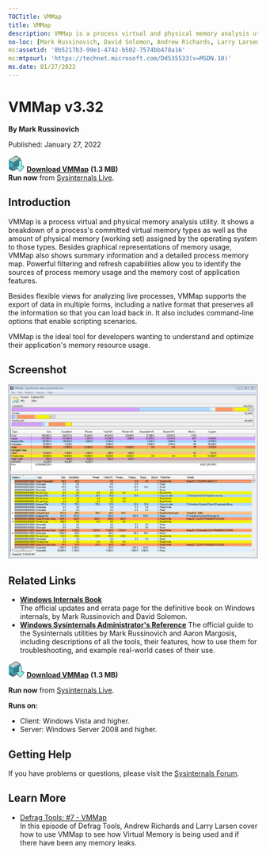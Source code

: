 ```yaml
--- 
TOCTitle: VMMap
title: VMMap
description: VMMap is a process virtual and physical memory analysis utility.
no-loc: [Mark Russinovich, David Solomon, Andrew Richards, Larry Larsen, Aaron Margosis]
ms:assetid: '0b5217b3-99e1-4742-b502-7574bb478a16'
ms:mtpsurl: 'https://technet.microsoft.com/Dd535533(v=MSDN.10)'
ms.date: 01/27/2022
---
```


# VMMap v3.32

**By Mark Russinovich**

Published: January 27, 2022

[![Download](media/shared/Download_sm.png)](https://download.sysinternals.com/files/VMMap.zip) [**Download VMMap**](https://download.sysinternals.com/files/VMMap.zip)  **(1.3 MB)**  
**Run now** from [Sysinternals Live](https://live.sysinternals.com/vmmap.exe).

## Introduction

VMMap is a process virtual and physical memory analysis utility. It
shows a breakdown of a process's committed virtual memory types as well
as the amount of physical memory (working set) assigned by the operating
system to those types. Besides graphical representations of memory
usage, VMMap also shows summary information and a detailed process
memory map. Powerful filtering and refresh capabilities allow you to
identify the sources of process memory usage and the memory cost of
application features.

Besides flexible views for analyzing live processes, VMMap supports the
export of data in multiple forms, including a native format that
preserves all the information so that you can load back in. It also
includes command-line options that enable scripting scenarios.

VMMap is the ideal tool for developers wanting to understand and
optimize their application's memory resource usage.

## Screenshot

![Screenshot of VMMap showing Explorer.EXE memory analysis](media/vmmap/vmmap.jpg)

## Related Links

- [**Windows Internals Book**](~/resources/windows-internals.md)  
    The official updates and errata page for the definitive book on
    Windows internals, by Mark Russinovich and David Solomon.
- [**Windows Sysinternals Administrator's Reference**](~/resources/troubleshooting-book.md)
    The official guide to the Sysinternals utilities by Mark Russinovich and
    Aaron Margosis, including descriptions of all the tools, their
    features, how to use them for troubleshooting, and example
    real-world cases of their use.

[![Download](media/shared/Download_sm.png)](https://download.sysinternals.com/files/VMMap.zip) [**Download VMMap**](https://download.sysinternals.com/files/VMMap.zip)  **(1.3 MB)**

**Run now** from [Sysinternals Live](https://live.sysinternals.com/vmmap.exe).

**Runs on:**

- Client: Windows Vista and higher.
- Server: Windows Server 2008 and higher.

## Getting Help

If you have problems or questions, please visit the [Sysinternals
Forum](https://forum.sysinternals.com).  

## Learn More

- [Defrag Tools: \#7 -
    VMMap](https://channel9.msdn.com/shows/defrag-tools/defrag-tools-7-vmmap)  
    In this episode of Defrag Tools, Andrew Richards and Larry Larsen
    cover how to use VMMap to see how Virtual Memory is being used and
    if there have been any memory leaks.
